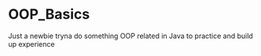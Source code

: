 # OOP_Basics
Just a newbie tryna do something OOP related in Java to practice and build up experience
